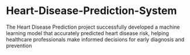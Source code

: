 # Heart-Disease-Prediction-System
The Heart Disease Prediction project successfully developed a machine learning model that accurately predicted heart disease risk, helping healthcare professionals make informed decisions for early diagnosis and prevention
